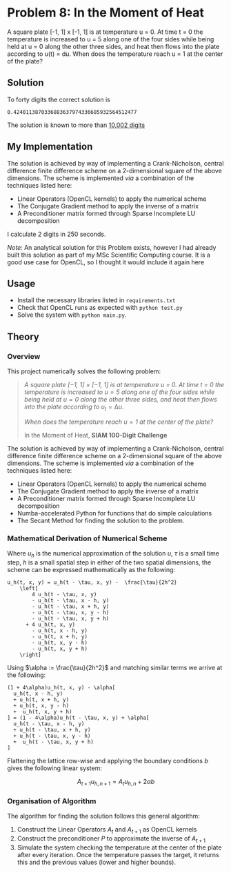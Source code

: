 # Problem 8: In the Moment of Heat

A square plate [-1, 1] x [-1, 1] is at temperature u = 0. At time t = 0 the
temperature is increased to u = 5 along one of the four sides while being held
at u = 0 along the other three sides, and heat then flows into the plate
according to u(t) = du. When does the temperature reach u = 1 at the center of
the plate?

## Solution

To forty digits the correct solution is

```
0.4240113870336883637974336685932564512477
```

The solution is known to more than [10,002 digits](http://www-m3.ma.tum.de/m3old/bornemann/challengebook/Chapter8/sol8_10002.txt)

## My Implementation

The solution is achieved by way of implementing a Crank-Nicholson, central
difference finite difference scheme on a 2-dimensional square of the above
dimensions. The scheme is implemented _via_ a combination of the techniques
listed here:
* Linear Operators (OpenCL kernels) to apply the numerical scheme
* The Conjugate Gradient method to apply the inverse of a matrix
* A Preconditioner matrix formed through Sparse Incomplete LU decomposition

I calculate 2 digits in 250 seconds.

_Note_: An analytical solution for this Problem exists, however I had already
built this solution as part of my MSc Scientific Computing course. It is a good
use case for OpenCL, so I thought it would include it again here


## Usage

* Install the necessary libraries listed in `requirements.txt`
* Check that OpenCL runs as expected with `python test.py`
* Solve the system with `python main.py`.

## Theory

### Overview

This project numerically solves the following problem:

> _A square plate [−1, 1] × [−1, 1] is at temperature u = 0. At time $t$ = 0
the temperature is increased to $u = 5$ along one of the four sides while
being held at $u = 0$ along the other three sides, and heat then flows into
the plate according to_ $u_t = ∆u$.
>
>_When does the temperature reach $u = 1$ at the center of the plate?_
>
> In the Moment of Heat, **SIAM 100-Digit Challenge**

The solution is achieved by way of implementing a Crank-Nicholson, central difference
finite difference scheme on a 2-dimensional square of the above dimensions. The
scheme is implemented _via_ a combination of the techniques listed here:
* Linear Operators (OpenCL kernels) to apply the numerical scheme
* The Conjugate Gradient method to apply the inverse of a matrix
* A Preconditioner matrix formed through Sparse Incomplete LU decomposition
* Numba-accelerated Python for functions that do simple calculations
* The Secant Method for finding the solution to the problem.


### Mathematical Derivation of Numerical Scheme

Where $u_h$ is the numerical approximation of the solution $u$, $\tau$ is a small time step, $h$ is a small spatial step in either of the two spatial dimensions,  the scheme can be expressed mathematically as the following:

```
u_h(t, x, y) = u_h(t - \tau, x, y) -  \frac{\tau}{2h^2}
    \left[
        4 u_h(t - \tau, x, y)
        - u_h(t - \tau, x - h, y)
        - u_h(t - \tau, x + h, y)
        - u_h(t - \tau, x, y - h)
        - u_h(t - \tau, x, y + h)
      + 4 u_h(t, x, y)
        - u_h(t, x - h, y)
        - u_h(t, x + h, y)
        - u_h(t, x, y - h)
        - u_h(t, x, y + h)
    \right]
```

Using $\alpha := \frac{\tau}{2h^2}$ and matching similar terms we arrive at the following:

```
(1 + 4\alpha)u_h(t, x, y) - \alpha[
  u_h(t, x - h, y)
  + u_h(t, x + h, y)
  + u_h(t, x, y - h)
  +  u_h(t, x, y + h)
] = (1 - 4\alpha)u_h(t - \tau, x, y) + \alpha[
  u_h(t - \tau, x - h, y)
  + u_h(t - \tau, x + h, y)
  + u_h(t - \tau, x, y - h)
  +  u_h(t - \tau, x, y + h)
]
```

Flattening the lattice row-wise and applying the boundary conditions $b$ gives the following linear system:

$$
A_{t+1}u_{h, n+1} = A_t u_{h, n} + 2\alpha b
$$

### Organisation of Algorithm
The algorithm for finding the solution follows this general algorithm:
1. Construct the Linear Operators $A_t$ and $A_{t+1}$ as OpenCL kernels
2. Construct the preconditioner $P$ to approximate the inverse of $A_{t+1}$
3. Simulate the system checking the temperature at the center of the plate after
   every iteration. Once the temperature passes the target, it returns this and
   the previous values (lower and higher bounds).
